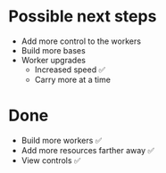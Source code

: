# Possible next steps

- Add more control to the workers
- Build more bases
- Worker upgrades
  - Increased speed ✅
  - Carry more at a time

# Done

- Build more workers ✅
- Add more resources farther away ✅
- View controls ✅
